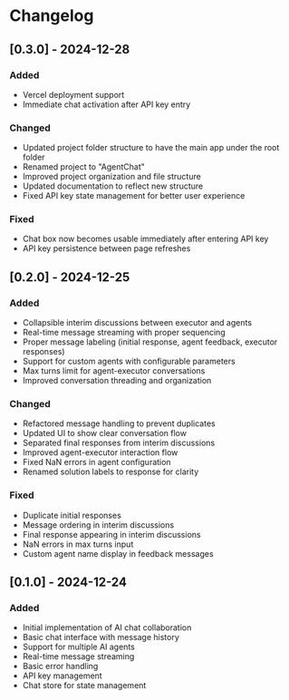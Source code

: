 # Changelog

## [0.3.0] - 2024-12-28

### Added
- Vercel deployment support
- Immediate chat activation after API key entry

### Changed
- Updated project folder structure to have the main app under the root folder
- Renamed project to "AgentChat"
- Improved project organization and file structure
- Updated documentation to reflect new structure
- Fixed API key state management for better user experience

### Fixed
- Chat box now becomes usable immediately after entering API key
- API key persistence between page refreshes

## [0.2.0] - 2024-12-25

### Added
- Collapsible interim discussions between executor and agents
- Real-time message streaming with proper sequencing
- Proper message labeling (initial response, agent feedback, executor responses)
- Support for custom agents with configurable parameters
- Max turns limit for agent-executor conversations
- Improved conversation threading and organization

### Changed
- Refactored message handling to prevent duplicates
- Updated UI to show clear conversation flow
- Separated final responses from interim discussions
- Improved agent-executor interaction flow
- Fixed NaN errors in agent configuration
- Renamed solution labels to response for clarity

### Fixed
- Duplicate initial responses
- Message ordering in interim discussions
- Final response appearing in interim discussions
- NaN errors in max turns input
- Custom agent name display in feedback messages

## [0.1.0] - 2024-12-24

### Added
- Initial implementation of AI chat collaboration
- Basic chat interface with message history
- Support for multiple AI agents
- Real-time message streaming
- Basic error handling
- API key management
- Chat store for state management 